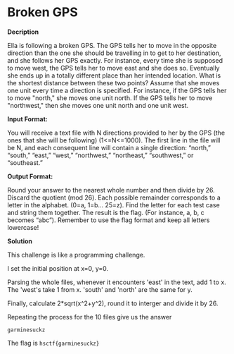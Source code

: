 # Broken GPS

__Decription__

Ella is following a broken GPS. The GPS tells her to move in the opposite direction than the one she should be travelling in to get to her destination, and she follows her GPS exactly. For instance, every time she is supposed to move west, the GPS tells her to move east and she does so. Eventually she ends up in a totally different place than her intended location. What is the shortest distance between these two points? Assume that she moves one unit every time a direction is specified. For instance, if the GPS tells her to move "north," she moves one unit north. If the GPS tells her to move "northwest," then she moves one unit north and one unit west.

__Input Format:__

You will receive a text file with N directions provided to her by the GPS (the ones that she will be following) (1<=N<=1000). The first line in the file will be N, and each consequent line will contain a single direction: “north,” “south,” “east,” “west,” “northwest,” “northeast,” “southwest,” or “southeast.”

__Output Format:__

Round your answer to the nearest whole number and then divide by 26. Discard the quotient (mod 26). Each possible remainder corresponds to a letter in the alphabet. (0=a, 1=b… 25=z).
Find the letter for each test case and string them together. The result is the flag. (For instance, a, b, c becomes “abc”). Remember to use the flag format and keep all letters lowercase!

__Solution__

This challenge is like a programming challenge.

I set the initial position at x=0, y=0.

Parsing the whole files, whenever it encounters 'east' in the text, add 1 to x. The 'west's take 1 from x. 'south' and 'north' are the same for y.

Finally, calculate 2\*sqrt(x^2+y^2), round it to interger and divide it by 26.

Repeating the process for the 10 files give us the answer

```
garminesuckz
```

The flag is ```hsctf{garminesuckz}```
